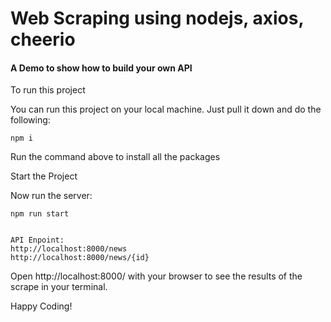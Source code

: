 # Web Scraping using nodejs, axios, cheerio

#### A Demo to show how to build your own API

To run this project

You can run this project on your local machine. Just pull it down and do the following:

    npm i

Run the command above to install all the packages

Start the Project

Now run the server:

    npm run start

    
    API Enpoint: 
    http://localhost:8000/news 
    http://localhost:8000/news/{id}
    
    
Open http://localhost:8000/ with your browser to see the results of the scrape in your terminal. 


Happy Coding!
